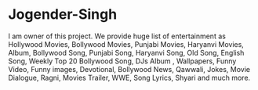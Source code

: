 # Jogender-Singh
I am owner of this project. We provide huge list of entertainment as Hollywood Movies, Bollywood Movies, Punjabi Movies, Haryanvi Movies, Album, Bollywood Song, Punjabi Song, Haryanvi Song, Old Song, English Song, Weekly Top 20 Bollywood Song, DJs Album , Wallpapers, Funny Video, Funny images, Devotional, Bollywood News, Qawwali, Jokes, Movie Dialogue, Ragni, Movies Trailer, WWE, Song Lyrics, Shyari and much more.
